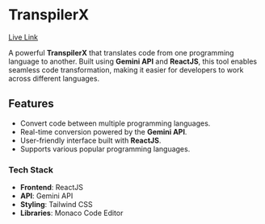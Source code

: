 # TranspilerX

[Live Link](https://transpiler-x.vercel.app/)

A powerful **TranspilerX** that translates code from one programming language to another. Built using **Gemini API** and **ReactJS**, this tool enables seamless code transformation, making it easier for developers to work across different languages.

## Features

- Convert code between multiple programming languages.
- Real-time conversion powered by the **Gemini API**.
- User-friendly interface built with **ReactJS**.
- Supports various popular programming languages.

### Tech Stack

- **Frontend**: ReactJS
- **API**: Gemini API
- **Styling**: Tailwind CSS
- **Libraries**: Monaco Code Editor
